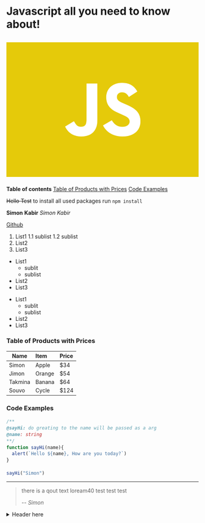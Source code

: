 # Javascript all you need to know about!
![JS Logo](./js.png "Logo")
--- 
**Table of contents**
[Table of Products with Prices](###Table-of-Products-with-Prices)
[Code Examples](###Code-Examples)

~~Hello Test~~
to install all used packages run `npm install`

**Simon**
__Kabir__
*Simon*
_Kabir_

[Github](https://github.com/BB-Simon)

1. List1
  1.1 sublist
  1.2 sublist
2. List2
3. List3

* List1
  * sublit
  * sublist
* List2
* List3

- List1
  - sublit
  - sublist
- List2
- List3
### Table of Products with Prices

| Name   | Item          | Price      
|--------|:--------------|:--------|
| Simon  | Apple         |     $34 |
| Jimon  | Orange        |     $54 |
| Takmina| Banana        |     $64 |
| Souvo  | Cycle         |    $124 |

### Code Examples

```javascript
/**
@sayHi: do greating to the name will be passed as a arg
@name: string
**/
function sayHi(name){
  alert(`Hello ${name}, How are you today?`)
}

sayHi("Simon")
```
---
> there is a qout text loream40
> test test test
>
> -- <cite>Simon</cite>

<details>
  <summary>Header here</summary>

  details of the block code will go here
  - List1
    - sublit
    - sublist
  - List2
  - List3

  ```javascript
  /**
  @sayHi: do greating to the name will be passed as a arg
  @name: string
  **/
  function sayHi(name){
    alert(`Hello ${name}, How are you today?`)
  }

  sayHi("Simon")
  ```
</details>